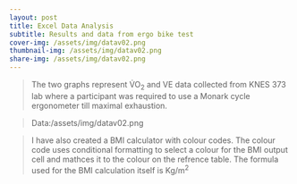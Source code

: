 ```yaml
---
layout: post 
title: Excel Data Analysis
subtitle: Results and data from ergo bike test  
cover-img: /assets/img/datav02.png
thumbnail-img: /assets/img/datav02.png
share-img: /assets/img/datav02.png
---
```


>The two graphs represent &#x56;&#x0307;O<sub>2</sub> and VE data collected from KNES 373 lab where a participant was required to use a Monark cycle ergonometer till maximal exhaustion.

>Data:/assets/img/datav02.png

>I have also created a BMI calculator with colour codes. The colour code uses conditional formatting to select a colour for the BMI output cell and mathces it to the colour on the refrence table. The formula used for the BMI calculation itself is Kg/m<sup>2</sup> 
